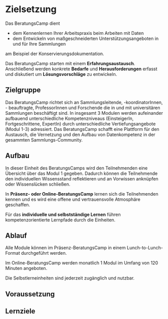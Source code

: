 <!--
author:   Canan Hastik und Gudrun Schwenk
email:    c.hastik@igsd-ev.de und g.schwenk@igsd-ev.de
version:  0.1.0
language: de German
icon:     https://raw.githubusercontent.com/chastik/Beratung_Dateityp_Bild/refs/heads/main/SODa-Logo_full.svg
link:     https://raw.githubusercontent.com/chastik/Beratung/refs/heads/main/soda.css
comment:  Diese Einheit....
-->


# Zielsetzung

Das BeratungsCamp dient

+ dem Kennenlernen Ihrer Arbeitspraxis beim Arbeiten mit Daten 
+ dem Entwickeln von maßgeschneiderten Unterstützungsangeboten in und für Ihre Sammlungen 

am Beispiel der Konservierungsdokumentation.

Das BeratungsCamp starten mit einem **Erfahrungsaustausch**. Anschließend werden konkrete **Bedarfe** und **Herausforderungen** erfasst und diskutiert um **Lösungsvorschläge** zu entwickeln.

## Zielgruppe 

Das BeratungsCamp richtet sich an Sammlungsleitende, -koordinatorInnen, - beauftragte, ProfessorInnen und Forschende die in und mit universitären Sammlungen beschäftigt sind. In insgesamt 3 Modulen werden aufeinander aufbauend unterschiedliche Kompetenzniveaus (EinsteigerIn, Fortgeschrittene, ExpertIn) durch unterschiedliche Vertiefungsangebote (Modul 1-3) adressiert. Das BeratungsCamp schafft eine Plattform für den Austausch, die Vernetzung und den Aufbau von Datenkompetenz in der gesammten Sammlungs-Community.


## Aufbau 

In dieser Einheit des BeratungsCamps wird den Teilnehmenden eine Übersicht über das Modul 1 gegeben. Dadurch können die Teilnehmende den individuellen Wissensstand reflektieren und an Vorwissen anknüpfen oder Wissenslücken schließen.

In **Präsenz- oder Online-BeratungsCamp** lernen sich die Teilnehmenden kennen und es wird eine offene und vertrauensvolle Atmosphäre geschaffen.

Für das **individuelle und selbstständige Lernen** führen kompetenzorientierte Lernpfade durch die Einheiten.

## Ablauf

Alle Module können im Präsenz-BeratungsCamp in einem Lunch-to-Lunch-Format durchgeführt werden. 

Im Online-BeratungsCamp werden monatlich 1 Modul im Umfang von 120 Minuten angeboten.

Die Selbstlerneinheiten sind jederzeit zugänglich und nutzbar.

## Voraussetzung

## Lernziele